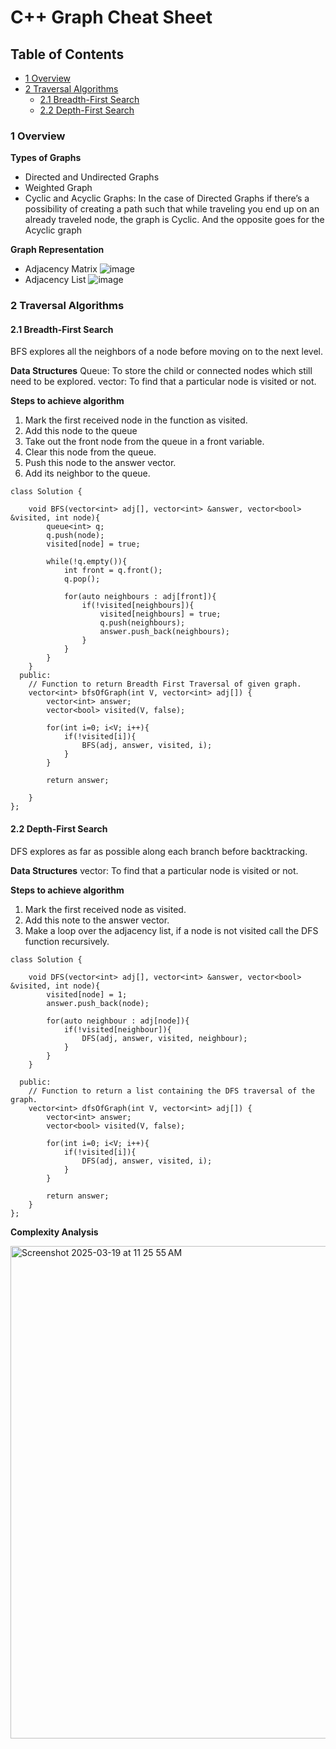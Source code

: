 # C++ Graph Cheat Sheet

## Table of Contents

- [1 Overview](#1-overview)
- [2 Traversal Algorithms](#2-traversal-algorithms)
  - [2.1 Breadth-First Search](#21-breadth-first-search)
  - [2.2 Depth-First Search](#21-depth-first-search)




### 1 Overview

**Types of Graphs**
- Directed and Undirected Graphs
- Weighted Graph
- Cyclic and Acyclic Graphs: In the case of Directed Graphs if there’s a possibility of creating a path such that while traveling you end up on an already traveled node, the graph is Cyclic. And the opposite goes for the Acyclic graph


**Graph Representation**
- Adjacency Matrix
  ![image](https://github.com/user-attachments/assets/ca8548f5-00db-4ff0-a306-ec867b36d7c5)
- Adjacency List
  ![image](https://github.com/user-attachments/assets/15f7df84-da03-4c05-b8f7-a4abd0fd9d87)


### 2 Traversal Algorithms

#### 2.1 Breadth-First Search
BFS explores all the neighbors of a node before moving on to the next level.

**Data Structures**
Queue: To store the child or connected nodes which still need to be explored.
vector: To find that a particular node is visited or not.

**Steps to achieve algorithm**
1. Mark the first received node in the function as visited.
2. Add this node to the queue
3. Take out the front node from the queue in a front variable.
4. Clear this node from the queue.
5. Push this node to the answer vector.
6. Add its neighbor to the queue.

```
class Solution {

    void BFS(vector<int> adj[], vector<int> &answer, vector<bool> &visited, int node){
        queue<int> q;
        q.push(node);
        visited[node] = true;

        while(!q.empty()){
            int front = q.front();
            q.pop();

            for(auto neighbours : adj[front]){
                if(!visited[neighbours]){
                    visited[neighbours] = true;
                    q.push(neighbours);
                    answer.push_back(neighbours);
                }
            }
        }
    }
  public:
    // Function to return Breadth First Traversal of given graph.
    vector<int> bfsOfGraph(int V, vector<int> adj[]) {
        vector<int> answer;
        vector<bool> visited(V, false);

        for(int i=0; i<V; i++){
            if(!visited[i]){
                BFS(adj, answer, visited, i);
            }
        }

        return answer;

    }
};
```


#### 2.2 Depth-First Search
DFS explores as far as possible along each branch before backtracking.

**Data Structures**
vector: To find that a particular node is visited or not.

**Steps to achieve algorithm**
1. Mark the first received node as visited.
2. Add this note to the answer vector.
3. Make a loop over the adjacency list, if a node is not visited call the DFS function recursively.

```
class Solution {
  
    void DFS(vector<int> adj[], vector<int> &answer, vector<bool> &visited, int node){
        visited[node] = 1;
        answer.push_back(node);

        for(auto neighbour : adj[node]){
            if(!visited[neighbour]){
                DFS(adj, answer, visited, neighbour);
            }
        }
    }
    
  public:
    // Function to return a list containing the DFS traversal of the graph.
    vector<int> dfsOfGraph(int V, vector<int> adj[]) {
        vector<int> answer;
        vector<bool> visited(V, false);

        for(int i=0; i<V; i++){
            if(!visited[i]){
                DFS(adj, answer, visited, i);
            }
        }

        return answer;
    }
};
```

**Complexity Analysis**

<img width="788" alt="Screenshot 2025-03-19 at 11 25 55 AM" src="https://github.com/user-attachments/assets/7e8d7509-75a1-4f8a-9adb-00f78a9d16d0" />




